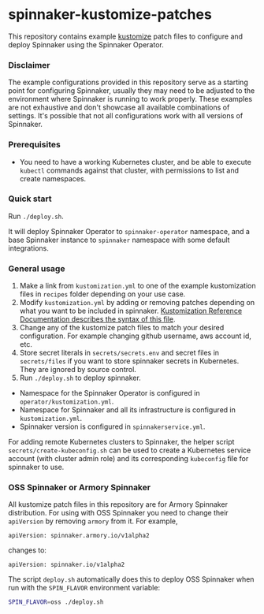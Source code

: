 # spinnaker-kustomize-patches

This repository contains example [kustomize](https://kustomize.io) patch files to configure and deploy Spinnaker using the Spinnaker Operator.

### Disclaimer

The example configurations provided in this repository serve as a starting point for configuring Spinnaker, usually they may need to be adjusted to the environment where Spinnaker is running to work properly. These examples are not exhaustive and don't showcase all available combinations of settings. It's possible that not all configurations work with all versions of Spinnaker. 

### Prerequisites

* You need to have a working Kubernetes cluster, and be able to execute `kubectl` commands against that cluster, with permissions to list and create namespaces.

### Quick start

Run `./deploy.sh`. 

It will deploy Spinnaker Operator to `spinnaker-operator` namespace, and a base Spinnaker instance to `spinnaker` namespace with some default integrations.

### General usage

1. Make a link from `kustomization.yml` to one of the example kustomization files in `recipes` folder depending on your use case.
1. Modify `kustomization.yml` by adding or removing patches depending on what you want to be included in spinnaker. [Kustomization Reference Documentation describes the syntax of this file](https://kubectl.docs.kubernetes.io/pages/reference/kustomize.html).
1. Change any of the kustomize patch files to match your desired configuration. For example changing github username, aws account id, etc.
1. Store secret literals in `secrets/secrets.env` and secret files in `secrets/files` if you want to store spinnaker secrets in Kubernetes. They are ignored by source control.
1. Run `./deploy.sh` to deploy spinnaker. 

* Namespace for the Spinnaker Operator is configured in `operator/kustomization.yml`.
* Namespace for Spinnaker and all its infrastructure is configured in `kustomization.yml`.
* Spinnaker version is configured in `spinnakerservice.yml`.

For adding remote Kubernetes clusters to Spinnaker, the helper script `secrets/create-kubeconfig.sh` can be used to create a Kubernetes service account (with cluster admin role) and its corresponding `kubeconfig` file for spinnaker to use.

### OSS Spinnaker or Armory Spinnaker

All kustomize patch files in this repository are for Armory Spinnaker distribution. For using with OSS Spinnaker you need to change their `apiVersion` by removing `armory` from it. For example, 
```
apiVersion: spinnaker.armory.io/v1alpha2
```
changes to: 
```
apiVersion: spinnaker.io/v1alpha2
```
The script `deploy.sh` automatically does this to deploy OSS Spinnaker when run with the `SPIN_FLAVOR` environment variable:
```bash
SPIN_FLAVOR=oss ./deploy.sh
```
